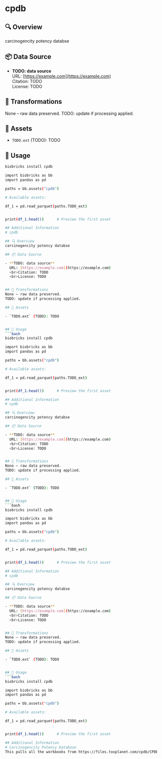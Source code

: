 # cpdb

## 🔍 Overview
carcinogencity potency databse

## 📦 Data Source

- **TODO: data source**  
  URL: [https://example.com](https://example.com)
  <br>Citation: TODO
  <br>License: TODO


## 🔄 Transformations
None – raw data preserved.
TODO: update if processing applied.

## 📁 Assets

- `TODO.ext` (TODO): TODO


## 🧪 Usage
```bash
biobricks install cpdb

import biobricks as bb
import pandas as pd

paths = bb.assets("cpdb")

# Available assets:

df_1 = pd.read_parquet(paths.TODO_ext)


print(df_1.head())      # Preview the first asset

## Additional Information
# cpdb

## 🔍 Overview
carcinogencity potency databse

## 📦 Data Source

- **TODO: data source**  
  URL: [https://example.com](https://example.com)
  <br>Citation: TODO
  <br>License: TODO


## 🔄 Transformations
None – raw data preserved.
TODO: update if processing applied.

## 📁 Assets

- `TODO.ext` (TODO): TODO


## 🧪 Usage
```bash
biobricks install cpdb

import biobricks as bb
import pandas as pd

paths = bb.assets("cpdb")

# Available assets:

df_1 = pd.read_parquet(paths.TODO_ext)


print(df_1.head())      # Preview the first asset

## Additional Information
# cpdb

## 🔍 Overview
carcinogencity potency databse

## 📦 Data Source

- **TODO: data source**  
  URL: [https://example.com](https://example.com)
  <br>Citation: TODO
  <br>License: TODO


## 🔄 Transformations
None – raw data preserved.
TODO: update if processing applied.

## 📁 Assets

- `TODO.ext` (TODO): TODO


## 🧪 Usage
```bash
biobricks install cpdb

import biobricks as bb
import pandas as pd

paths = bb.assets("cpdb")

# Available assets:

df_1 = pd.read_parquet(paths.TODO_ext)


print(df_1.head())      # Preview the first asset

## Additional Information
# cpdb

## 🔍 Overview
carcinogencity potency databse

## 📦 Data Source

- **TODO: data source**  
  URL: [https://example.com](https://example.com)
  <br>Citation: TODO
  <br>License: TODO


## 🔄 Transformations
None – raw data preserved.
TODO: update if processing applied.

## 📁 Assets

- `TODO.ext` (TODO): TODO


## 🧪 Usage
```bash
biobricks install cpdb

import biobricks as bb
import pandas as pd

paths = bb.assets("cpdb")

# Available assets:

df_1 = pd.read_parquet(paths.TODO_ext)


print(df_1.head())      # Preview the first asset

## Additional Information
# Carcinogencity Potency Database
This pulls all the workbooks from https://files.toxplanet.com/cpdb/CPDB-tab.html

